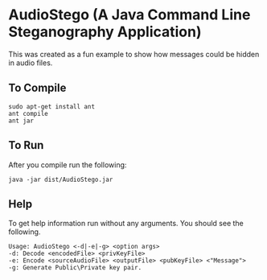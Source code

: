 # AudioStego (A Java Command Line Steganography Application)
This was created as a fun example to show how messages could be hidden in audio files.

## To Compile
```
sudo apt-get install ant
ant compile
ant jar
```

## To Run

After you compile run the following:
```
java -jar dist/AudioStego.jar
```

## Help

To get help information run without any arguments. You should see the following.

```
Usage: AudioStego <-d|-e|-g> <option args>
-d:	Decode <encodedFile> <privKeyFile>
-e:	Encode <sourceAudioFile> <outputFile> <pubKeyFile> <"Message">
-g:	Generate Public\Private key pair. 
```
